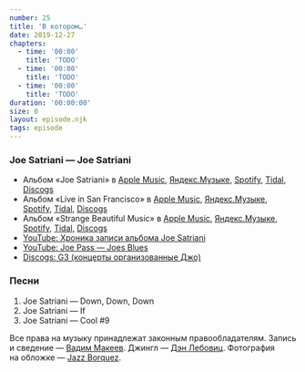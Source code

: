 ```yaml
---
number: 25
title: 'В котором…'
date: 2019-12-27
chapters:
  - time: '00:00'
    title: 'TODO'
  - time: '00:00'
    title: 'TODO'
  - time: '00:00'
    title: 'TODO'
duration: '00:00:00'
size: 0
layout: episode.njk
tags: episode
---
```


### Joe Satriani — Joe Satriani

- Альбом «Joe Satriani» в
  [Apple Music](https://music.apple.com/album/157487394),
  [Яндекс.Музыке](https://music.yandex.ru/album/82272),
  [Spotify](https://open.spotify.com/album/4C3qtx7Wwrihf5cvgWiPy4),
  [Tidal](https://tidal.com/album/541066),
  [Discogs](https://www.discogs.com/Joe-Satriani-Joe-Satriani/master/38018)
- Альбом «Live in San Francisco» в
  [Apple Music](https://music.apple.com/album/362569167),
  [Яндекс.Музыке](https://music.yandex.ru/album/65086),
  [Spotify](https://open.spotify.com/playlist/13syIvbolM21x5nqdI0XpS),
  [Tidal](https://tidal.com/browse/album/3542014),
  [Discogs](https://www.discogs.com/master/351039)
- Альбом «Strange Beautiful Music» в
  [Apple Music](https://music.apple.com/album/206190472),
  [Яндекс.Музыке](https://music.yandex.ru/album/1927223),
  [Spotify](https://open.spotify.com/album/5vhvp7K599FbKoxYHnBRFn),
  [Tidal](https://tidal.com/album/28453630),
  [Discogs](https://www.discogs.com/master/378475)
- [YouTube: Хроника записи альбома Joe Satriani](https://youtu.be/eYmI_Wvsf70)
- [YouTube: Joe Pass — Joes Blues](https://youtu.be/0f_Z4-25HI8)
- [Discogs: G3 (концерты организованные Джо)](https://www.discogs.com/artist/3824244-G3-6)

### Песни

1. Joe Satriani — Down, Down, Down
2. Joe Satriani — If
3. Joe Satriani — Cool #9

Все права на музыку принадлежат законным правообладателям. Запись и сведение — [Вадим Макеев](https://twitter.com/pepelsbey). Джингл — [Дэн Лебовиц](https://www.youtube.com/channel/UC38A5qHrlc_Zgua7vL4b96w). Фотография на обложке — [Jazz Borquez](https://unsplash.com/photos/OW9rHpGln2E).

